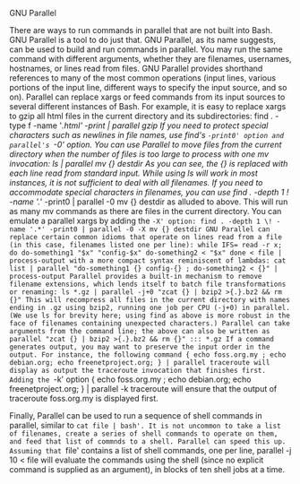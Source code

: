 GNU Parallel

There are ways to run commands in parallel that are not built into Bash. GNU Parallel is a tool to do just that.
GNU Parallel, as its name suggests, can be used to build and run commands in parallel. You may run the same command with different arguments, whether they are filenames, usernames, hostnames, or lines read from files. GNU Parallel provides shorthand references to many of the most common operations (input lines, various portions of the input line, different ways to specify the input source, and so on). Parallel can replace xargs or feed commands from its input sources to several different instances of Bash. For example, it is easy to replace xargs to gzip all html files in the current directory and its subdirectories:
 	find . -type f -name '*.html' -print | parallel gzip
If you need to protect special characters such as newlines in file names, use find's `-print0' option and parallel's `-0' option.
You can use Parallel to move files from the current directory when the number of files is too large to process with one mv invocation:
 	ls | parallel mv {} destdir
As you can see, the {} is replaced with each line read from standard input. While using ls will work in most instances, it is not sufficient to deal with all filenames. If you need to accommodate special characters in filenames, you can use
 	find . -depth 1 \! -name '.*' -print0 | parallel -0 mv {} destdir
as alluded to above. This will run as many mv commands as there are files in the current directory. You can emulate a parallel xargs by adding the `-X' option:
 	find . -depth 1 \! -name '.*' -print0 | parallel -0 -X mv {} destdir
GNU Parallel can replace certain common idioms that operate on lines read from a file (in this case, filenames listed one per line):
 	while IFS= read -r x; do
		do-something1 "$x" "config-$x"
		do-something2 < "$x"
	done < file | process-output
with a more compact syntax reminiscent of lambdas:
 	cat list | parallel "do-something1 {} config-{} ; do-something2 < {}" | process-output
Parallel provides a built-in mechanism to remove filename extensions, which lends itself to batch file transformations or renaming:
 	ls *.gz | parallel -j+0 "zcat {} | bzip2 >{.}.bz2 && rm {}"
This will recompress all files in the current directory with names ending in .gz using bzip2, running one job per CPU (-j+0) in parallel. (We use ls for brevity here; using find as above is more robust in the face of filenames containing unexpected characters.) Parallel can take arguments from the command line; the above can also be written as 	
	parallel "zcat {} | bzip2 >{.}.bz2 && rm {}" ::: *.gz
If a command generates output, you may want to preserve the input order in the output. For instance, the following command
 	{ echo foss.org.my ; echo debian.org; echo freenetproject.org; } | parallel traceroute
will display as output the traceroute invocation that finishes first. Adding the `-k' option
 	{ echo foss.org.my ; echo debian.org; echo freenetproject.org; } | parallel -k traceroute
will ensure that the output of traceroute foss.org.my is displayed first.

Finally, Parallel can be used to run a sequence of shell commands in parallel, similar to `cat file | bash'. It is not uncommon to take a list of filenames, create a series of shell commands to operate on them, and feed that list of commnds to a shell. Parallel can speed this up. Assuming that `file' contains a list of shell commands, one per line,
 	parallel -j 10 < file
will evaluate the commands using the shell (since no explicit command is supplied as an argument), in blocks of ten shell jobs at a time.